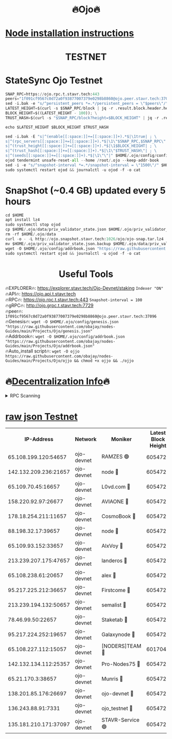 <h1 align="center"> 🔥Ojo🔥</h1>

[Node installation instructions](https://github.com/obajay/nodes-Guides/tree/main/Projects/Ojo)
=

<h1 align="center"> TESTNET</h1>

# StateSync Ojo Testnet
```python
SNAP_RPC=https://ojo.rpc.t.stavr.tech:443
peers="1f091cf9567c0d72a0f93877007379e0298b8860@ojo.peer.stavr.tech:37096"
sed -i.bak -e "s/^persistent_peers *=.*/persistent_peers = \"$peers\"/" $HOME/.ojo/config/config.toml
LATEST_HEIGHT=$(curl -s $SNAP_RPC/block | jq -r .result.block.header.height); \
BLOCK_HEIGHT=$((LATEST_HEIGHT - 100)); \
TRUST_HASH=$(curl -s "$SNAP_RPC/block?height=$BLOCK_HEIGHT" | jq -r .result.block_id.hash)

echo $LATEST_HEIGHT $BLOCK_HEIGHT $TRUST_HASH

sed -i.bak -E "s|^(enable[[:space:]]+=[[:space:]]+).*$|\1true| ; \
s|^(rpc_servers[[:space:]]+=[[:space:]]+).*$|\1\"$SNAP_RPC,$SNAP_RPC\"| ; \
s|^(trust_height[[:space:]]+=[[:space:]]+).*$|\1$BLOCK_HEIGHT| ; \
s|^(trust_hash[[:space:]]+=[[:space:]]+).*$|\1\"$TRUST_HASH\"| ; \
s|^(seeds[[:space:]]+=[[:space:]]+).*$|\1\"\"|" $HOME/.ojo/config/config.toml
ojod tendermint unsafe-reset-all --home /root/.ojo --keep-addr-book
sed -i -e "s/^snapshot-interval *=.*/snapshot-interval = \"1500\"/" $HOME/.ojo/config/app.toml
sudo systemctl restart ojod && journalctl -u ojod -f -o cat
```
# SnapShot (~0.4 GB) updated every 5 hours
```python
cd $HOME
apt install lz4
sudo systemctl stop ojod
cp $HOME/.ojo/data/priv_validator_state.json $HOME/.ojo/priv_validator_state.json.backup
rm -rf $HOME/.ojo/data
curl -o - -L http://ojo.snapshot.stavr.tech:1026/ojo/ojo-snap.tar.lz4 | lz4 -c -d - | tar -x -C $HOME/.ojo --strip-components 2
mv $HOME/.ojo/priv_validator_state.json.backup $HOME/.ojo/data/priv_validator_state.json
wget -O $HOME/.ojo/config/addrbook.json "https://raw.githubusercontent.com/obajay/nodes-Guides/main/Projects/Ojo/addrbook.json"
sudo systemctl restart ojod && journalctl -u ojod -f -o cat
```
 <h1 align="center"> Useful Tools</h1>

🔥EXPLORER🔥:        https://explorer.stavr.tech/Ojo-Devnet/staking        `Indexer "ON"` \
🔥API🔥:                     https://ojo.api.t.stavr.tech \
🔥RPC🔥:                    https://ojo.rpc.t.stavr.tech:443              `Snapshot-interval = 100` \
🔥gRPC🔥:                  http://ojo.grpc.t.stavr.tech:7729 \
🔥peer🔥:                   `1f091cf9567c0d72a0f93877007379e0298b8860@ojo.peer.stavr.tech:37096` \
🔥Genesis🔥:    ```wget -O $HOME/.ojo/config/genesis.json "https://raw.githubusercontent.com/obajay/nodes-Guides/main/Projects/Ojo/genesis.json"``` \
🔥Addrbook🔥:    ```wget -O $HOME/.ojo/config/addrbook.json "https://raw.githubusercontent.com/obajay/nodes-Guides/main/Projects/Ojo/addrbook.json"``` \
🔥Auto_install script🔥: ```wget -O ojjo https://raw.githubusercontent.com/obajay/nodes-Guides/main/Projects/Ojo/ojjo && chmod +x ojjo && ./ojjo```

🔥[Decentralization Info](https://github.com/obajay/StateSync-snapshots/tree/main/Projects/Ojo/Decentralization)🔥
=


<details>
<summary>RPC Scanning</summary>

<h2 align="center"> We scan nodes in real time every 4 hours. And we provide the final result of RPC endpoints.
We cannot influence the operation of these nodes in any way. </h2>


```python
If Voting Power is higher than 0 --> then the Node is a validator of the network and may be subject to attack and be a potential threat to the chain.
```
```python
We marked such validators with a red symbol
```

</details>

[raw json Testnet](https://rpc-check.ojot.stavr.tech/ojot/rpc-ojot-result.json)
=


<table><tr><th>IP-Address</th><th>Network</th><th>Moniker</th><th>Latest Block Height</th><th>Earliest Block Height</th><th>Catching Up</th><th>Tx Index</th><th>Voting Power</th><th>Scan Time</th></tr><tr><td>65.108.199.120:54657</td><td>ojo-devnet</td><td>RAMZES 🟢</td><td>6054723</td><td>306156</td><td>False</td><td>on</td><td>0</td><td>2024-03-26T01:56:01.898797258UTC</td></tr><tr><td>142.132.209.236:21657</td><td>ojo-devnet</td><td>node 🔴</td><td>6054727</td><td>350001</td><td>False</td><td>on</td><td>1999</td><td>2024-03-26T01:56:20.945555095UTC</td></tr><tr><td>65.109.70.45:16657</td><td>ojo-devnet</td><td>L0vd.com 🔴</td><td>6054728</td><td>695918</td><td>False</td><td>off</td><td>998</td><td>2024-03-26T01:56:26.707363880UTC</td></tr><tr><td>158.220.92.97:26677</td><td>ojo-devnet</td><td>AVIAONE 🔴</td><td>6054726</td><td>2754001</td><td>False</td><td>on</td><td>19926</td><td>2024-03-26T01:56:18.185965411UTC</td></tr><tr><td>178.18.254.211:11657</td><td>ojo-devnet</td><td>CosmoBook 🔴</td><td>6054727</td><td>4392001</td><td>False</td><td>off</td><td>1047</td><td>2024-03-26T01:56:21.228888279UTC</td></tr><tr><td>88.198.32.17:39657</td><td>ojo-devnet</td><td>node 🔴</td><td>6054727</td><td>4710001</td><td>False</td><td>on</td><td>111413</td><td>2024-03-26T01:56:23.515938527UTC</td></tr><tr><td>65.109.93.152:33657</td><td>ojo-devnet</td><td>AlxVoy 🔴</td><td>6054727</td><td>4943001</td><td>False</td><td>on</td><td>6350855</td><td>2024-03-26T01:56:20.745961481UTC</td></tr><tr><td>213.239.207.175:47657</td><td>ojo-devnet</td><td>landeros 🔴</td><td>6054726</td><td>4967924</td><td>False</td><td>off</td><td>11083</td><td>2024-03-26T01:56:18.405960033UTC</td></tr><tr><td>65.108.238.61:20657</td><td>ojo-devnet</td><td>alex 🔴</td><td>6054723</td><td>5131001</td><td>False</td><td>on</td><td>11359</td><td>2024-03-26T01:56:01.594286898UTC</td></tr><tr><td>95.217.225.212:36657</td><td>ojo-devnet</td><td>Firstcome 🔴</td><td>6054724</td><td>5251946</td><td>False</td><td>on</td><td>13566</td><td>2024-03-26T01:56:07.408156773UTC</td></tr><tr><td>213.239.194.132:50657</td><td>ojo-devnet</td><td>semalist 🔴</td><td>6054723</td><td>5540522</td><td>False</td><td>on</td><td>27337</td><td>2024-03-26T01:56:02.154557100UTC</td></tr><tr><td>78.46.99.50:22657</td><td>ojo-devnet</td><td>Staketab 🔴</td><td>6054728</td><td>5668501</td><td>False</td><td>on</td><td>1276</td><td>2024-03-26T01:56:26.911064730UTC</td></tr><tr><td>95.217.224.252:19657</td><td>ojo-devnet</td><td>Galaxynode 🔴</td><td>6054727</td><td>5844001</td><td>False</td><td>on</td><td>11888</td><td>2024-03-26T01:56:25.854393343UTC</td></tr><tr><td>65.108.227.112:15057</td><td>ojo-devnet</td><td>[NODERS]TEAM 🔴</td><td>6017044</td><td>5917044</td><td>False</td><td>off</td><td>9999</td><td>2024-03-26T01:56:26.171086264UTC</td></tr><tr><td>142.132.134.112:25357</td><td>ojo-devnet</td><td>Pro-Nodes75 🔴</td><td>6054724</td><td>5954724</td><td>False</td><td>on</td><td>24651</td><td>2024-03-26T01:56:04.734101763UTC</td></tr><tr><td>65.21.170.3:38657</td><td>ojo-devnet</td><td>Munris 🔴</td><td>6054724</td><td>5954724</td><td>False</td><td>off</td><td>20123</td><td>2024-03-26T01:56:07.082264698UTC</td></tr><tr><td>138.201.85.176:26697</td><td>ojo-devnet</td><td>ojo-devnet 🔴</td><td>6054728</td><td>5954728</td><td>False</td><td>on</td><td>1000024000</td><td>2024-03-26T01:56:26.407495778UTC</td></tr><tr><td>136.243.88.91:7331</td><td>ojo-devnet</td><td>ojo_testnet 🔴</td><td>6054725</td><td>5982345</td><td>False</td><td>off</td><td>1000</td><td>2024-03-26T01:56:09.682688086UTC</td></tr><tr><td>135.181.210.171:37097</td><td>ojo-devnet</td><td>STAVR-Service 🟢</td><td>6054722</td><td>6051601</td><td>False</td><td>on</td><td>0</td><td>2024-03-26T01:56:02.478213550UTC</td></tr></table>
